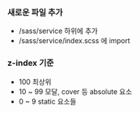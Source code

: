 ### 새로운 파일 추가
- /sass/service 하위에 추가
- /sass/service/index.scss 에 import

### z-index 기준
- 100 최상위
- 10 ~ 99 모달, cover 등 absolute 요소
- 0 ~ 9 static 요소들

